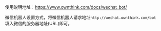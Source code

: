 
使用说明地址：https://www.ownthink.com/docs/wechat_bot/

微信机器人设置方式，将微信机器人请求地址`http://wechat.ownthink.com/bot`填入微信的服务器地址(URL)即可。


